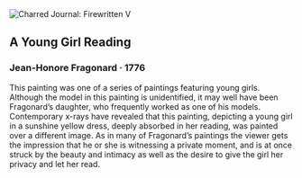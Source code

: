<div class="artwork-of-the-day">
  <div class="container">
    <div class="img-wrapper">
      <img
        src="https://uploads2.wikiart.org/images/jean-honore-fragonard/young-girl-reading.jpg!Large.jpg"
        alt="Charred Journal: Firewritten V" />
    </div>
    <div class="artwork-detail">
      <div class="artwork-origin"> 
        <h2 class="artwork-name">A Young Girl Reading</h2>
        <h3 class="artist">
          Jean-Honore Fragonard
                    ·  1776
        </h3>
      </div>
      <p class="description">
        <span class="artwork-description-text ng-binding" ng-bind-html="viewModel.ArtworkOfTheDay.Description | unsafe">This painting was one of a series of paintings featuring young girls. Although the model in this painting is unidentified, it may well have been Fragonard’s daughter, who frequently worked as one of his models. Contemporary x-rays have revealed that this painting, depicting a young girl in a sunshine yellow dress, deeply absorbed in her reading, was painted over a different image. As in many of Fragonard’s paintings the viewer gets the impression that he or she is witnessing a private moment, and is at once struck by the beauty and intimacy as well as the desire to give the girl her privacy and let her read. </span>
                        <div class="text-shadow-container" ng-show="showShadow" style=""></div>
      </p>
    </div>
  </div>

</div>
